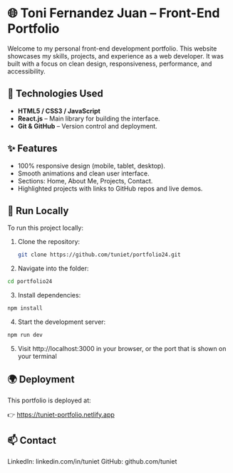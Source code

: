 # 🌐 Toni Fernandez Juan – Front-End Portfolio

Welcome to my personal front-end development portfolio. This website showcases my skills, projects, and experience as a web developer. It was built with a focus on clean design, responsiveness, performance, and accessibility.

## 🚀 Technologies Used

- **HTML5 / CSS3 / JavaScript**
- **React.js** – Main library for building the interface.
- **Git & GitHub** – Version control and deployment.

## ✨ Features

- 100% responsive design (mobile, tablet, desktop).
- Smooth animations and clean user interface.
- Sections: Home, About Me, Projects, Contact.
- Highlighted projects with links to GitHub repos and live demos.

## 🧠 Run Locally

To run this project locally:

1. Clone the repository:
   ```bash
   git clone https://github.com/tuniet/portfolio24.git
   ```
   
2. Navigate into the folder:
  ```bash
  cd portfolio24
  ```

3. Install dependencies:
  ```bash
  npm install
  ```

4. Start the development server:
  ```bash
  npm run dev
  ```

5. Visit http://localhost:3000 in your browser, or the port that is shown on your terminal

## 🌍 Deployment
This portfolio is deployed at:

👉 https://tuniet-portfolio.netlify.app

## 📫 Contact
LinkedIn: linkedin.com/in/tuniet
GitHub: github.com/tuniet
